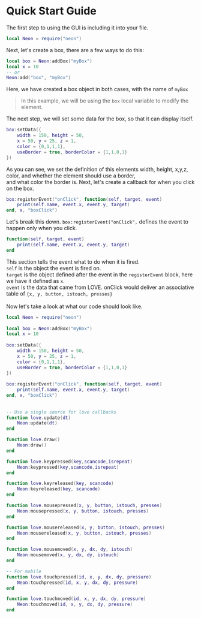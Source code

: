 # Quick Start Guide
The first step to using the GUI is including it into your file.
```lua
local Neon = require("neon")
```
Next, let's create a box, there are a few ways to do this:
```lua
local box = Neon:addBox("myBox")
local x = 10
-- or
Neon:add("box", "myBox")
```
Here, we have created a box object in both cases, with the name of `myBox`<br>
> In this example, we will be using the `box` local variable to modify the element.

The next step, we will set some data for the box, so that it can display itself.
```lua
box:setData({
	width = 150, height = 50,
	x = 50, y = 25, z = 1,
	color = {0,1,1,1},
	useBorder = true, borderColor = {1,1,0,1}
})
```
As you can see, we set the definition of this elements width, height, x,y,z, color, and whether the element should use a border,<br>
and what color the border is. Next, let's create a callback for when you click on the box.
```lua
box:registerEvent("onClick", function(self, target, event)
    print(self.name, event.x, event.y, target)
end, x, "boxClick")
```
Let's break this down. `box:registerEvent("onClick",` defines the event to happen only when you click.
```lua
function(self, target, event)
	print(self.name, event.x, event.y, target)
end
```
This section tells the event what to do when it is fired.<Br>
`self` is the object the event is fired on.<br>
`target` is the object defined after the event in the `registerEvent` block, here we have it defined as `x`.<br>
`event` is the data that came from LOVE. onClick would deliver an associative table of `{x, y, button, istouch, presses}`<br>
<br>
Now let's take a look at what our code should look like.
```lua
local Neon = require("neon")
	
local box = Neon:addBox("myBox")
local x = 10
	
box:setData({
	width = 150, height = 50,
	x = 50, y = 25, z = 1,
	color = {0,1,1,1},
	useBorder = true, borderColor = {1,1,0,1}
})
	
box:registerEvent("onClick", function(self, target, event)
    print(self.name, event.x, event.y, target)
end, x, "boxClick")
	
	
-- Use a single source for love callbacks
function love.update(dt)
	Neon:update(dt)
end

function love.draw()
	Neon:draw()
end

function love.keypressed(key,scancode,isrepeat)
	Neon:keypressed(key,scancode,isrepeat)
end

function love.keyreleased(key, scancode)
	Neon:keyreleased(key, scancode)
end

function love.mousepressed(x, y, button, istouch, presses)
	Neon:mousepressed(x, y, button, istouch, presses)
end

function love.mousereleased(x, y, button, istouch, presses)
	Neon:mousereleased(x, y, button, istouch, presses)
end

function love.mousemoved(x, y, dx, dy, istouch)
	Neon:mousemoved(x, y, dx, dy, istouch)
end

-- For mobile
function love.touchpressed(id, x, y, dx, dy, pressure)
	Neon:touchpressed(id, x, y, dx, dy, pressure)
end

function love.touchmoved(id, x, y, dx, dy, pressure)
	Neon:touchmoved(id, x, y, dx, dy, pressure)
end
```
